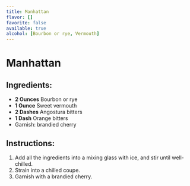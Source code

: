 ```yaml
---
title: Manhattan
flavor: []
favorite: false
available: true
alcohol: [Bourbon or rye, Vermouth]
---
```

# Manhattan

## Ingredients:
- **2 Ounces** Bourbon or rye
- **1 Ounce** Sweet vermouth
- **2 Dashes** Angostura bitters
- **1 Dash** Orange bitters
- Garnish: brandied cherry

## Instructions:
1. Add all the ingredients into a mixing glass with ice, and stir until well-chilled.
2. Strain into a chilled coupe.
3. Garnish with a brandied cherry.




